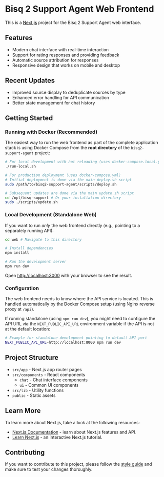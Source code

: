 # Bisq 2 Support Agent Web Frontend

This is a [Next.js](https://nextjs.org) project for the Bisq 2 Support Agent web interface.

## Features

- Modern chat interface with real-time interaction
- Support for rating responses and providing feedback
- Automatic source attribution for responses
- Responsive design that works on mobile and desktop

## Recent Updates

- Improved source display to deduplicate sources by type
- Enhanced error handling for API communication
- Better state management for chat history

## Getting Started

### Running with Docker (Recommended)

The easiest way to run the web frontend as part of the complete application stack is using Docker Compose from the **root directory** of the `bisq2-support-agent` project:

```bash
# For local development with hot reloading (uses docker-compose.local.yml)
./run-local.sh

# For production deployment (uses docker-compose.yml)
# Initial deployment is done via the main deploy.sh script
sudo /path/to/bisq2-support-agent/scripts/deploy.sh

# Subsequent updates are done via the main update.sh script
cd /opt/bisq-support # Or your installation directory
sudo ./scripts/update.sh
```

### Local Development (Standalone Web)

If you want to run *only* the web frontend directly (e.g., pointing to a separately running API):

```bash
cd web # Navigate to this directory

# Install dependencies
npm install

# Run the development server
npm run dev
```

Open [http://localhost:3000](http://localhost:3000) with your browser to see the result.

### Configuration

The web frontend needs to know where the API service is located. This is handled automatically by the Docker Compose setup (using Nginx reverse proxy at `/api`).

If running standalone (using `npm run dev`), you might need to configure the API URL via the `NEXT_PUBLIC_API_URL` environment variable if the API is not at the default location:

```bash
# Example for standalone development pointing to default API port
NEXT_PUBLIC_API_URL=http://localhost:8000 npm run dev
```

## Project Structure

- `src/app` - Next.js app router pages
- `src/components` - React components
  - `chat` - Chat interface components
  - `ui` - Common UI components
- `src/lib` - Utility functions
- `public` - Static assets

## Learn More

To learn more about Next.js, take a look at the following resources:

- [Next.js Documentation](https://nextjs.org/docs) - learn about Next.js features and API.
- [Learn Next.js](https://nextjs.org/learn) - an interactive Next.js tutorial.

## Contributing

If you want to contribute to this project, please follow the [style guide](../STYLE_GUIDE.md) and make sure to test your changes thoroughly.
